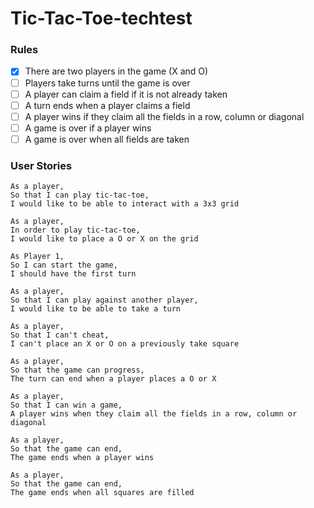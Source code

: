 # Tic-Tac-Toe-techtest

### Rules

- [x] There are two players in the game (X and O)
- [ ] Players take turns until the game is over
- [ ] A player can claim a field if it is not already taken
- [ ] A turn ends when a player claims a field
- [ ] A player wins if they claim all the fields in a row, column or diagonal
- [ ] A game is over if a player wins
- [ ] A game is over when all fields are taken

### User Stories

```
As a player,
So that I can play tic-tac-toe,
I would like to be able to interact with a 3x3 grid
```

```
As a player,
In order to play tic-tac-toe,
I would like to place a O or X on the grid
```

```
As Player 1,
So I can start the game,
I should have the first turn
```

```
As a player,
So that I can play against another player,
I would like to be able to take a turn
```

```
As a player,
So that I can't cheat,
I can't place an X or O on a previously take square
```

```
As a player,
So that the game can progress,
The turn can end when a player places a O or X
```

```
As a player,
So that I can win a game,
A player wins when they claim all the fields in a row, column or diagonal
```

```
As a player,
So that the game can end,
The game ends when a player wins
```

```
As a player,
So that the game can end,
The game ends when all squares are filled
```
